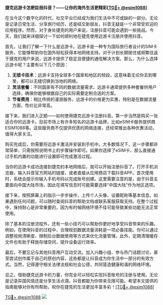 **捷克远游卡怎麽註冊抖音？——让你的海外生活更精彩[[TG💪+ @esim1088](https://t.me/s/esim1088)]**

在当今这个数字化的时代，社交平台已经成为我们生活中不可或缺的一部分。无论是记录日常生活、分享旅行经历，还是结交新朋友，抖音无疑是一个非常受欢迎的应用程序。然而，对于身处捷克的用户来说，注册抖音可能会遇到一些挑战。今天，我们就来详细探讨一下如何顺利地在捷克使用远游卡注册并使用抖音。

首先，让我们了解一下什么是远游卡。远游卡是一种专为国际旅行者设计的SIM卡服务，它能够帮助你在国外轻松获得本地网络支持。对于计划长期居住或频繁往返于捷克的用户来说，远游卡提供了稳定且便捷的通信解决方案。那么，为什么选择远游卡呢？主要有以下几个原因：

1. **无锁卡技术**：远游卡支持全球多个国家和地区的频段，这意味着无论你去到哪里，都可以无缝切换到当地的网络。
2. **灵活套餐**：不同国家有不同的数据流量需求，远游卡通常提供多种套餐供用户选择，确保你能够根据自己的实际需要定制合适的方案。
3. **节省费用**：相比传统的漫游服务，远游卡的价格更为实惠，特别是在数据流量方面，性价比非常高。

接下来，我们进入正题——如何使用捷克远游卡注册抖音。第一步当然是购买一张适合你的远游卡。目前市场上有许多知名的远游卡品牌，比如eSIM卡服务提供商ESIM1088等。这些服务商不仅提供优质的网络连接，还经常推出各种优惠活动，值得大家关注。

购买完成后，你需要将远游卡激活并安装到手机中。大多数情况下，这一步骤都非常简单，只需按照说明书上的步骤操作即可。如果你选择了eSIM卡，那么直接通过手机内置的功能进行设置即可完成激活过程。

当你的远游卡成功连接到捷克的本地网络后，就可以开始注册抖音了。打开手机浏览器，输入抖音官方网站的链接，或者直接从应用商店下载抖音APP。首次使用时，系统会提示你输入手机号码以完成账号创建。这里需要注意的是，由于抖音主要面向中国大陆市场，因此在填写信息时可能需要选择“中国大陆”作为地区选项。

接下来，按照屏幕上的指示一步步操作，上传个人头像、设置昵称等基本信息。如果遇到任何问题，可以随时查阅抖音的帮助文档或联系客服获取支持。在整个过程中，保持耐心是非常重要的，因为有时候网络环境不佳可能导致某些功能无法正常使用。

除了基本的注册流程外，还有一些小技巧可以帮助你更好地享受抖音带来的乐趣。例如，在使用抖音的过程中，合理规划数据流量消耗是一项必备技能。你可以通过调整视频清晰度、限制后台数据使用等方式来优化流量管理。此外，定期清理缓存文件也有助于释放存储空间，提升设备运行效率。

最后，不要忘记与其他抖音用户互动交流。加入兴趣小组、参与热门话题讨论，甚至尝试创作属于自己的原创内容，这些都是让抖音成为你生活中一部分的有效方式。当然，记得遵守相关法律法规和社会公德，共同营造健康和谐的网络环境。

总之，借助捷克远游卡的力量，你完全可以轻松实现抖音账号的注册与使用。无论是记录异国风情还是分享生活点滴，抖音都能为你带来无限可能。希望本文提供的指南能够对你有所帮助，祝你在捷克的生活更加丰富多彩！[[TG💪+ @esim1088](https://t.me/s/esim1088)]

[TG💪+ @esim1088](https://t.me/s/esim1088) ![](https://i.postimg.cc/4NQfJmqS/Snipaste-2025-05-13-00-14-12.png)